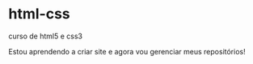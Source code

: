 # html-css
 curso de html5 e css3

Estou aprendendo a criar site e agora vou gerenciar meus repositórios!